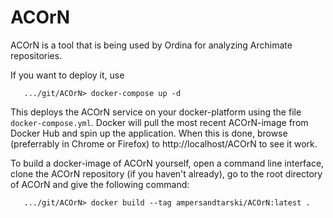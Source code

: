 # ACOrN
ACOrN is a tool that is being used by Ordina for analyzing Archimate repositories.

If you want to deploy it,  use
```
   .../git/ACOrN> docker-compose up -d
```
This deploys the ACOrN service on your docker-platform using the file ``docker-compose.yml``. Docker will pull the most recent ACOrN-image from Docker Hub and spin up the application. When this is done, browse (preferrably in Chrome or Firefox) to http://localhost/ACOrN to see it work.

To build a docker-image of ACOrN yourself, open a command line interface, clone the ACOrN repository (if you haven't already), go to the root directory of ACOrN and give the following command:
```
   .../git/ACOrN> docker build --tag ampersandtarski/ACOrN:latest .
```

